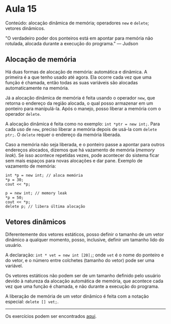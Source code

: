 # Aula 15

Conteúdo: alocação dinâmica de memória; operadores `new` e `delete`; vetores dinâmicos.

"O verdadeiro poder dos ponteiros está em apontar para memória não rotulada, alocada durante a execução do programa." — Judson

## Alocação de memória

Há duas formas de alocação de memória: automática e dinâmica. A primeira é a que tenho usado até agora. Ela ocorre cada vez que uma função é chamada, então todas as suas variáveis são alocadas automaticamente na memória. 

Já a alocação dinâmica de memória é feita usando o operador `new`, que retorna o endereço da região alocada, o qual posso armazenar em um ponteiro para manipulá-la. Após o manejo, posso liberar a memória com o operador `delete`.

A alocação dinâmica é feita como no exemplo: `int *ptr = new int;`. Para cada uso de `new`, preciso liberar a memória depois de usá-la com `delete ptr;`. O `delete` requer o endereço da memória liberada.

Caso a memória não seja liberada, e o ponteiro passe a apontar para outros endereços alocados, dizemos que há vazamento de memória (*memory leak*). Se isso acontece repetidas vezes, pode acontecer do sistema ficar sem mais espaços para novas alocações e dar pane. Exemplo de vazamento de memória:

```
int *p = new int; // aloca memória
*p = 30;
cout << *p;

p = new int; // memory leak
*p = 50;
cout << *p;
delete p; // libera última alocação
```

## Vetores dinâmicos

Diferentemente dos vetores estáticos, posso definir o tamanho de um vetor dinâmico a qualquer momento, posso, inclusive, definir um tamanho lido do usuário.

A declaração: `int * vet = new int [20];`; onde `vet` é o nome do ponteiro e do vetor, e o número entre colchetes (tamanho do vetor) pode ser uma variável.

Os vetores estáticos não podem ser de um tamanho definido pelo usuário devido à natureza da alocação automática de memória, que acontece cada vez que uma função é chamada, e não durante a execução do programa.

A liberação de memória de um vetor dinâmico é feita com a notação especial: `delete [] vet;`.

---

Os exercícios podem ser encontrados [aqui](https://github.com/JudsonSS/ProgComp/blob/master/Labs/Lab15/Lab15.pdf).
